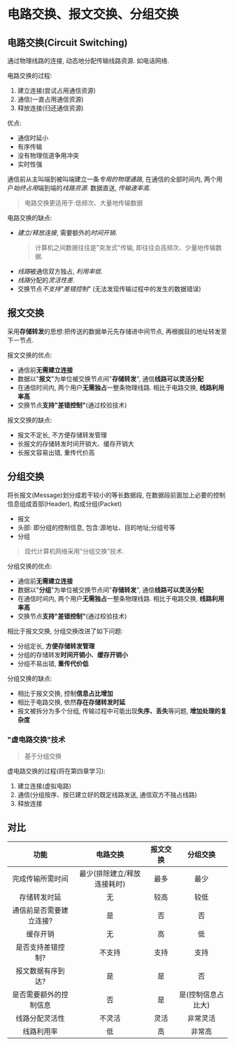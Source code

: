 # 电路交换、报文交换、分组交换

## 电路交换(Circuit Switching)

通过物理线路的连接, 动态地分配传输线路资源. 如电话网络.

电路交换的过程:

1. 建立连接(尝试占用通信资源)
2. 通信(一直占用通信资源)
3. 释放连接(归还通信资源)

优点:

- 通信时延小
- 有序传输
- 没有物理信道争用冲突
- 实时性强

通信前从主叫端到被叫端建立一条*专用的物理通路*,
在通信的全部时间内, 两个用户*始终占用*端到端的*线路资源*. 数据直送, _传输速率高_.

> 电路交换更适用于:低频次、大量地传输数据

电路交换的缺点:

- _建立/释放连接_, 需要额外的*时间开销*.
  > 计算机之间数据往往是"突发式"传输, 即往往会高频次、少量地传输数据.
- *线路*被通信双方独占, _利用率低_.
- *线路*分配的*灵活性差*.
- 交换节点*不支持"差错控制"* (无法发现传输过程中的发生的数据错误)

## 报文交换

采用**存储转发**的思想:把传送的数据单元先存储进中间节点, 再根据目的地址转发至下一节点.

报文交换的优点:

- 通信前**无需建立连接**
- 数据以"**报文**"为单位被交换节点间"**存储转发**", 通信**线路可以灵活分配**
- 在通信时间内, 两个用户**无需独占**一整条物理线路. 相比于电路交换, **线路利用率高**
- 交换节点**支持"差错控制"**(通过校验技术)

报文交换的缺点:

- 报文不定长, 不方便存储转发管理
- 长报文的存储转发时间开销大、缓存开销大
- 长报文容易出错, 重传代价高

## 分组交换

将长报文(Message)划分成若干较小的等长数据段, 在数据段前面加上必要的控制信息组成首部(Header), 构成分组(Packet)

- 报文
- 头部: 即分组的控制信息, 包含:源地址、目的地址;分组号等
- 分组

> 现代计算机网络采用"分组交换"技术.

分组交换的优点:

- 通信前**无需建立连接**
- 数据以"**分组**"为单位被交换节点间"**存储转发**", 通信**线路可以灵活分配**
- 在通信时间内, 两个用户**无需独占**一整条物理线路. 相比于电路交换, **线路利用率高**
- 交换节点**支持"差错控制"**(通过校验技术)

相比于报文交换, 分组交换改进了如下问题:

- 分组定长, **方便存储转发管理**
- 分组的存储转发**时间开销小**、**缓存开销小**
- 分组不易出错, **重传代价低**

分组交换的缺点:

- 相比于报文交换, 控制**信息占比增加**
- 相比于电路交换, 依然**存在存储转发时延**
- 报文被拆分为多个分组, 传输过程中可能出现**失序、丢失**等问题, **增加处理的复杂度**

### "虚电路交换"技术

> 基于分组交换

虚电路交换的过程(将在第四章学习):

1. 建立连接(虚拟电路)
2. 通信(分组按序、按已建立好的既定线路发送, 通信双方不独占线路)
3. 释放连接

## 对比

|          功能           |          电路交换           | 报文交换 |      分组交换      |
| :---------------------: | :-------------------------: | :------: | :----------------: |
|    完成传输所需时间     | 最少(排除建立/释放连接耗时) |   最多   |        最少        |
|      存储转发时延       |             无              |   较高   |        较低        |
| 通信前是否需要建立连接? |             是              |    否    |         否         |
|        缓存开销         |             无              |    高    |         低         |
|    是否支持差错控制?    |           不支持            |   支持   |        支持        |
|    报文数据有序到达?    |             是              |    是    |         否         |
| 是否需要额外的控制信息  |             否              |    是    | 是(控制信息占比大) |
|     线路分配灵活性      |           不灵活            |   灵活   |      非常灵活      |
|       线路利用率        |             低              |    高    |       非常高       |
